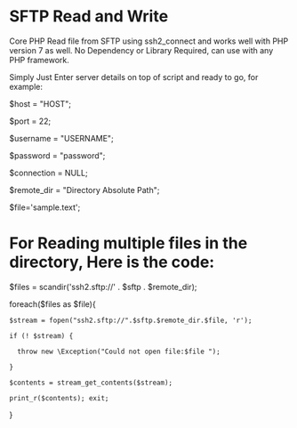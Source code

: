 # SFTP Read and Write

Core PHP Read file from SFTP using ssh2_connect and works well with PHP version 7 as well.
No Dependency or Library Required, can use with any PHP framework.

Simply Just Enter server details on top of script and ready to go, for example:


$host = "HOST";

$port = 22;

$username = "USERNAME";

$password = "password";

$connection = NULL;

$remote_dir = "Directory Absolute Path";

$file='sample.text';


# For Reading multiple files in the directory, Here is the code:

$files = scandir('ssh2.sftp://' . $sftp . $remote_dir);

foreach($files as $file){

    $stream = fopen("ssh2.sftp://".$sftp.$remote_dir.$file, 'r');
    
    if (! $stream) {
    
      throw new \Exception("Could not open file:$file ");
      
    }
    
    $contents = stream_get_contents($stream);
    
    print_r($contents);	exit;	
    
  }
